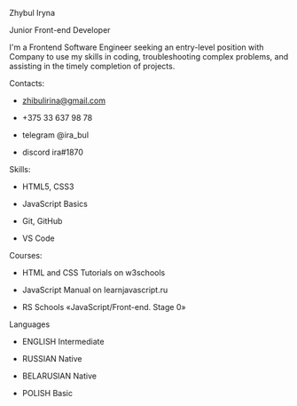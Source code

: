 Zhybul Iryna

Junior Front-end Developer

I'm a Frontend Software Engineer seeking an entry-level position with Company to use my skills in coding, troubleshooting complex problems, and assisting in the timely completion of projects.

Contacts:

* zhibulirina@gmail.com

* +375 33 637 98 78

* telegram @ira_bul

* discord ira#1870

Skills:

* HTML5, CSS3

* JavaScript Basics

* Git, GitHub

* VS Code

Courses:

* HTML and CSS Tutorials on w3schools

* JavaScript Manual on learnjavascript.ru

* RS Schools «JavaScript/Front-end. Stage 0»

Languages

* ENGLISH Intermediate

* RUSSIAN Native

* BELARUSIAN Native

* POLISH Basic
